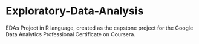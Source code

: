 # Exploratory-Data-Analysis
EDAs Project in R language, created as the capstone project for the Google Data Analytics Professional Certificate on Coursera.
